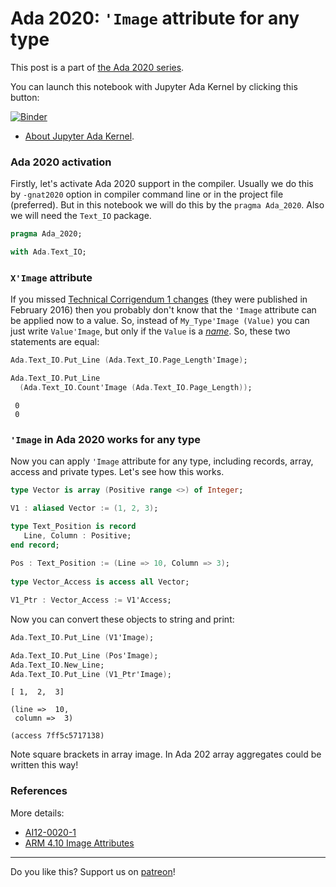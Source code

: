 # Ada 2020: `'Image` attribute for any type
 
This post is a part of [the Ada 2020 series](https://github.com/reznikmm/ada-howto/tree/ce-2020).
 
You can launch this notebook with Jupyter Ada Kernel by clicking this button:
 
[![Binder](https://mybinder.org/badge_logo.svg)](https://mybinder.org/v2/gh/reznikmm/ada-howto/ce-2020?filepath=%2Fhome%2Fjovyan%2Fnb%2Fimage-for-any-type.ipynb)

 
 * [About Jupyter Ada Kernel](https://github.com/reznikmm/ada-howto/blob/master/md/Hello_Ada.md).

### Ada 2020 activation
Firstly, let's activate Ada 2020 support in the compiler.
Usually we do this by `-gnat2020` option in compiler command line or in the project file
(preferred). But in this notebook we will do this by the `pragma Ada_2020`.
Also we will need the `Text_IO` package.


```Ada
pragma Ada_2020;

with Ada.Text_IO;
```

### `X'Image` attribute
If you missed
[Technical Corrigendum 1 changes](https://reznikmm.github.io/ada-auth/rm-4-NC/RM-0-1.html)
(they were published in February 2016)
then you probably don't know that the `'Image` attribute can be applied now to a value. So, instead of `My_Type'Image (Value)` you can just write `Value'Image`, but only if the `Value` is a
[_name_](https://reznikmm.github.io/ada-auth/rm-4-NC/RM-4-1.html#S0091).
So, these two statements are equal:


```Ada
Ada.Text_IO.Put_Line (Ada.Text_IO.Page_Length'Image);

Ada.Text_IO.Put_Line
  (Ada.Text_IO.Count'Image (Ada.Text_IO.Page_Length));
```




     0
     0




### `'Image` in Ada 2020 works for any type

Now you can apply `'Image` attribute for any type, including records, array, access and private types. Let's see how this works.


```Ada
type Vector is array (Positive range <>) of Integer;

V1 : aliased Vector := (1, 2, 3);

type Text_Position is record
   Line, Column : Positive;
end record;
                      
Pos : Text_Position := (Line => 10, Column => 3);
                      
type Vector_Access is access all Vector;

V1_Ptr : Vector_Access := V1'Access;
```

Now you can convert these objects to string and print:


```Ada
Ada.Text_IO.Put_Line (V1'Image);

Ada.Text_IO.Put_Line (Pos'Image);
Ada.Text_IO.New_Line;
Ada.Text_IO.Put_Line (V1_Ptr'Image);
```




    
    [ 1,  2,  3]
    
    (line =>  10,
     column =>  3)
    
    (access 7ff5c5717138)




Note square brackets in array image. In Ada 202 array aggregates could be written this way!

### References

More details:
 * [AI12-0020-1](http://www.ada-auth.org/cgi-bin/cvsweb.cgi/ai12s/ai12-0020-1.txt)
 * [ARM 4.10 Image Attributes](https://reznikmm.github.io/ada-auth/aarm-5-NC/AA-4-10.html)
 
----

Do you like this? Support us on [patreon](https://www.patreon.com/ada_ru)!

